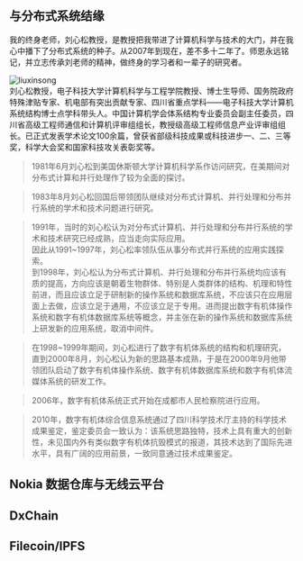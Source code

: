 ## 与分布式系统结缘

我的终身老师，刘心松教授，是教授把我带进了计算机科学与技术的大门，并在我心中播下了分布式系统的种子。从2007年到现在，差不多十二年了。师恩永远铭记，并立志传承刘老师的精神，做终身的学习者和一辈子的研究者。   

![liuxinsong](http://www.mozistar.com/images/aboutUs_33.jpg)    
刘心松教授，电子科技大学计算机科学与工程学院教授、博士生导师、国务院政府特殊津贴专家、机电部有突出贡献专家、四川省重点学科——电子科技大学计算机系统结构博士点学科带头人。中国计算机学会体系结构专业委员会副主任委员，四川省高级工程师通信和计算机评审组组长，教授级高级工程师信息产业评审组组长。已正式发表学术论文100余篇，曾获省部级科技成果或科技进步一、二、三等奖，科学大会奖和国家科技攻关表彰奖等。


> 1981年6月刘心松到美国休斯顿大学计算机科学系作访问研究，在美期间对分布式计算和并行处理作了较为全面的探讨。 

> 1983年8月刘心松回国后带领团队继续对分布式计算机、并行处理和分布并行系统的学术和技术问题进行研究。    

> 1991年，当时的刘心松认为对分布式计算机、并行处理和分布并行系统的学术和技术研究已经成熟，应当走向实际应用。    
因此从1991~1997年，刘心松率领队伍从事分布式并行系统的应用实践探索。   
到1998年，刘心松认为分布式计算机、并行处理和分布并行系统均应该有质的提高，方向应该是朝着生物群体、特别是人类群体的结构、机理和特性前进，而且应该立足于研制新的操作系统和数据库系统，不应该只在应用层面上去做，应该立足于通用，不应该立足于专用。进而提出数字有机体操作系统和数字有机体数据库系统等概念，并主张在新的操作系统和数据库系统上研发新的应用系统，取消中间件。

> 在1998~1999年期间，刘心松进行了数字有机体系统的结构和机理研究，
直到2000年8月，刘心松认为新的思路基本成熟，于是在2000年9月他带领团队启动了数字有机体操作系统、数字有机体数据库系统和数字有机体流媒体系统的研发工作。

> 2006年，数字有机体系统正式开始在成都市人民检察院进行应用。

> 2010年，数字有机体综合信息系统通过了四川科学技术厅主持的科学技术成果鉴定，鉴定委员会一致认为：该系统思路独特，技术上具有重大的创新性，未见国内外有类似数字有机体抗毁模式的报道，其技术达到了国际先进水平，具有广阔的应用前景，一致同意通过技术成果鉴定。

## Nokia 数据仓库与无线云平台

## DxChain

## Filecoin/IPFS